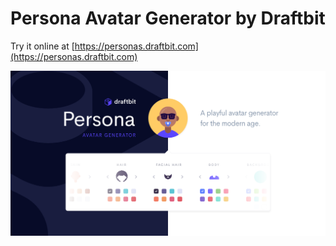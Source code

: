 # Persona Avatar Generator by Draftbit
Try it online at [https://personas.draftbit.com](https://personas.draftbit.com)

![Persona Avatar Generator](screenshot.png)

